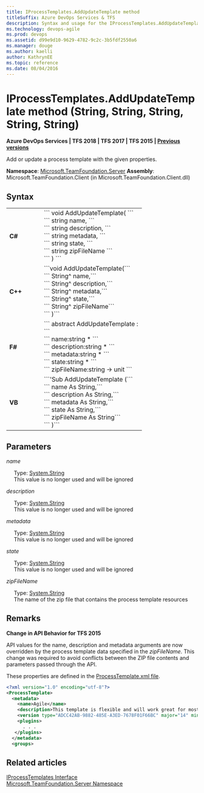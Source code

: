 ```yaml
---
title: IProcessTemplates.AddUpdateTemplate method 
titleSuffix: Azure DevOps Services & TFS 
description: Syntax and usage for the IProcessTemplates.AddUpdateTemplate method to add or update a process template when working with Azure DevOps Services or Team Foundation Server (TFS)  
ms.technology: devops-agile
ms.prod: devops
ms.assetid: d99e9d10-9629-4782-9c2c-3b5fdf2550a6
ms.manager: douge
ms.author: kaelli
author: KathrynEE
ms.topic: reference
ms.date: 08/04/2016
---
```



# IProcessTemplates.AddUpdateTemplate method (String, String, String, String, String)

**Azure DevOps Services | TFS 2018 | TFS 2017 | TFS 2015 | [Previous versions](/previous-versions/visualstudio/visual-studio-2013/bb137716(v=vs.120))**



Add or update a process template with the given properties.  


**Namespace**:  [Microsoft.TeamFoundation.Server](https://msdn.microsoft.com/library/microsoft.teamfoundation.server(v=vs.120).aspx)  
**Assembly**:  Microsoft.TeamFoundation.Client (in Microsoft.TeamFoundation.Client.dll)


## Syntax

<table>
<tr>
<td width="75px"> 
<h4>C#</h4>
</td>
<td width="250px">
```
void AddUpdateTemplate( ```<br/>``` 
	string name,  ```<br/>```  
	string description,  ```<br/>```  
	string metadata,  ```<br/>```  
	string state,  ```<br/>``` 
	string zipFileName ```<br/>``` 
)
```
</td>
</tr>

<tr>
<td> 
<h4>C++</h4>
</td>
<td>
```void AddUpdateTemplate(```<br/>``` 
	String^ name,```<br/>``` 
	String^ description,```<br/>``` 
	String^ metadata,```<br/>``` 
	String^ state,```<br/>``` 
	String^ zipFileName```<br/>``` 
)```
</td>
</tr>

<tr>
<td> 
<h4>F#</h4>
</td>
<td>
```
abstract AddUpdateTemplate : ```<br/>``` 
        name:string * ```<br/>``` 
        description:string * ```<br/>``` 
        metadata:string * ```<br/>``` 
        state:string * ```<br/>``` 
        zipFileName:string -> unit ```
</td>
</tr>

<tr>
<td> 
<h4>VB</h4>
</td>
<td>
```'Sub AddUpdateTemplate (```<br/>``` 
	name As String,```<br/>``` 
	description As String,```<br/>``` 
	metadata As String,```<br/>``` 
	state As String,```<br/>``` 
	zipFileName As String```<br/>``` 
)```
</td>
</tr>
</table>


## Parameters

*name*

&#160;&#160;&#160;&#160;&#160;Type: [System.String](https://msdn.microsoft.com/library/system.string.aspx)  
&#160;&#160;&#160;&#160;&#160;This value is no longer used and will be ignored  

*description*

&#160;&#160;&#160;&#160;&#160;Type: [System.String](https://msdn.microsoft.com/library/system.string.aspx)  
&#160;&#160;&#160;&#160;&#160;This value is no longer used and will be ignored  

*metadata*

&#160;&#160;&#160;&#160;&#160;Type: [System.String](https://msdn.microsoft.com/library/system.string.aspx)  
&#160;&#160;&#160;&#160;&#160;This value is no longer used and will be ignored  

*state*

&#160;&#160;&#160;&#160;&#160;Type: [System.String](https://msdn.microsoft.com/library/system.string.aspx)  
&#160;&#160;&#160;&#160;&#160;This value is no longer used and will be ignored  

*zipFileName*

&#160;&#160;&#160;&#160;&#160;Type: [System.String](https://msdn.microsoft.com/library/system.string.aspx)  
&#160;&#160;&#160;&#160;&#160;The name of the zip file that contains the process template resources  


## Remarks


**Change in API Behavior for TFS 2015**

API values for the name, description and metadata arguments are now overridden by the process template data specified in the *zipFileName*. This change was required to avoid conflicts between the ZIP file contents and parameters passed through the API.

These properties are defined in the [ProcessTemplate.xml file](https://msdn.microsoft.com/library/aa395261.aspx).

```xml
<?xml version="1.0" encoding="utf-8"?>  
<ProcessTemplate>    
  <metadata>   
    <name>Agile</name>   
    <description>This template is flexible and will work great for most teams using Agile planning methods, including those practicing Scrum.</description>  
    <version type="ADCC42AB-9882-485E-A3ED-7678F01F66BC" major="14" minor="1" />    
    <plugins>    
      . . .   
   </plugins>    
  </metadata>   
  <groups>   

```

## Related articles

[IProcessTemplates Interface](https://msdn.microsoft.com/library/microsoft.teamfoundation.server.iprocesstemplates.aspx)  
[Microsoft.TeamFoundation.Server Namespace](https://msdn.microsoft.com/library/microsoft.teamfoundation.server.aspx)

